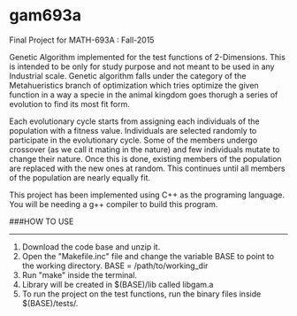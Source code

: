 # gam693a
Final Project for MATH-693A : Fall-2015

Genetic Algorithm implemented for the test functions of 2-Dimensions. This is intended to be only for study purpose and not meant to be used in any Industrial scale. Genetic algorithm falls under the category of the Metahueristics branch of optimization which tries optimize the given function in a way a specie in the animal kingdom goes thorugh a series of evolution to find its most fit form.

Each evolutionary cycle starts from assigning each individuals of the population with a fitness value. Individuals are selected randomly to participate in the evolutionary cycle. Some of the members undergo crossover (as we call it mating in the nature) and few individuals mutate to change their nature. Once this is done, existing members of the population are replaced with the new ones at random. This continues until all members of the population are nearly equally fit.

This project has been implemented using C++ as the programing language. You will be needing a g++ compiler to build this program.

###HOW TO USE
*************

1. Download the code base and unzip it.
2. Open the "Makefile.inc" file and change the variable BASE to point to the working directory.
        BASE = /path/to/working_dir  
3. Run "make" inside the terminal.
4. Library will be created in $(BASE)/lib called libgam.a
5. To run the project on the test functions, run the binary files inside $(BASE)/tests/.
